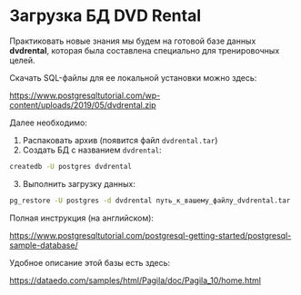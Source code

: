 # Загрузка БД DVD Rental

Практиковать новые знания мы будем на готовой базе данных **dvdrental**, которая была составлена специально для тренировочных целей.

Скачать SQL-файлы для ее локальной установки можно здесь:

https://www.postgresqltutorial.com/wp-content/uploads/2019/05/dvdrental.zip

Далее необходимо:

1. Распаковать архив (появится файл `dvdrental.tar`)
1. Создать БД с названием `dvdrental`:

```bash
createdb -U postgres dvdrental
```

3. Выполнить загрузку данных:

```bash
pg_restore -U postgres -d dvdrental путь_к_вашему_файлу_dvdrental.tar
```

Полная инструкция (на английском):

https://www.postgresqltutorial.com/postgresql-getting-started/postgresql-sample-database/

Удобное описание этой базы есть здесь:

https://dataedo.com/samples/html/Pagila/doc/Pagila_10/home.html
